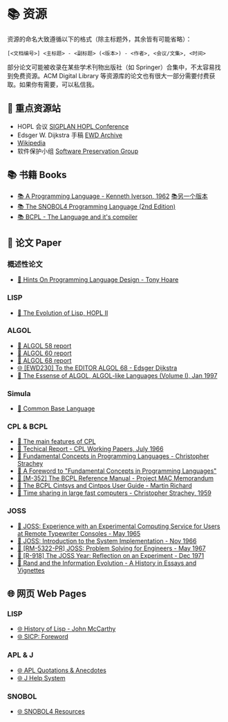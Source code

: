 ---
---

# 📚 资源

资源的命名大致遵循以下的格式（除主标题外，其余皆有可能省略）：

```
[<文档编号>] <主标题> - <副标题> (<版本>) - <作者>, <会议/文集>, <时间>
```

部分论文可能被收录在某些学术刊物出版社（如 Springer）合集中，不太容易找到免费资源。ACM Digital Library 等资源库的论文也有很大一部分需要付费获取。如果你有需要，可以私信我。

## 📌 重点资源站

- HOPL 会议 [SIGPLAN HOPL Conference](https://dl.acm.org/conference/hopl)
- Edsger W. Dijkstra 手稿 [EWD Archive](https://www.cs.utexas.edu/users/EWD/)
- [Wikipedia](https://en.wikipedia.org/)
- 软件保护小组 [Software Preservation Group](http://www.softwarepreservation.org/)

## 📚 书籍 Books

- [📚 A Programming Language - Kenneth Iverson, 1962](http://www.softwarepreservation.org/projects/apl/Books/APROGRAMMING%20LANGUAGE/view) [📚另一个版本](https://www.jsoftware.com/papers/APL.htm)
- [📚 The SNOBOL4 Programming Language (2nd Edition)](http://worrydream.com/refs/Griswold-TheSnobolProgrammingLanguage.pdf)
- [📚 BCPL - The Language and it's compiler](https://archive.org/details/richards1979bcpl)

## 📄 论文 Paper

### 概述性论文

- [📄 Hints On Programming Language Design - Tony Hoare](http://web.eecs.umich.edu/~bchandra/courses/papers/Hoare_Hints.pdf)

### LISP

- [📄 The Evolution of Lisp, HOPL II](https://www.dreamsongs.com/Files/HOPL2-Uncut.pdf)

### ALGOL

- [📄 ALGOL 58 report](http://www.softwarepreservation.org/projects/ALGOL/report/Algol58_preliminary_report_NumerischeMathematik.pdf)
- [📄 ALGOL 60 report](http://www.softwarepreservation.org/projects/ALGOL/report/Algol60_report_CACM_1960_June.pdf)
- [📄 ALGOL 68 report](http://www.softwarepreservation.org/projects/ALGOL/report/Algol68_revised_report-AB-600dpi.pdf)
- [🌐 [EWD230] To the EDITOR ALGOL 68 - Edsger Dijkstra](https://www.cs.utexas.edu/users/EWD/transcriptions/EWD02xx/EWD230.html)
- [📄 The Essense of ALGOL, ALGOL-like Languages (Volume I), Jan 1997](https://dl.acm.org/doi/10.5555/251167.251168)

### Simula

- [📄 Common Base Language](https://web.archive.org/web/20131225084408/http://www.edelweb.fr/Simula/scb-1.pdf)

### CPL & BCPL

- [📄 The main features of CPL](http://www.math.bas.bg/bantchev/place/cpl/features.pdf)
- [📄 Techical Report - CPL Working Papers, July 1966](http://www.ancientgeek.org.uk/CPL/CPL_Working_Papers.pdf)
- [📄 Fundamental Concepts in Programming Languages - Christopher Strachey](http://www.cs.cmu.edu/~crary/819-f09/Strachey67.pdf)
- [📄 A Foreword to "Fundamental Concepts in Programming Languages"](https://www.cs.tufts.edu/~nr/cs257/archive/christopher-strachey/forward.pdf)
- [📄 [M-352] The BCPL Reference Manual - Project MAC Memorandum](https://www.bell-labs.com/usr/dmr/www/bcpl.pdf)
- [📄 The BCPL Cintsys and Cintpos User Guide - Martin Richard](https://www.cl.cam.ac.uk/~mr10/bcplman.pdf)
- [📄 Time sharing in large fast computers - Christopher Strachey, 1959](https://archive.org/details/large-fast-computers)

### JOSS

- [📄 JOSS: Experience with an Experimental Computing Service for Users at Remote Typewriter Consoles - May 1965](https://www.rand.org/content/dam/rand/pubs/papers/2008/P3149.pdf)
- [📄 JOSS: Introduction to the System Implementation - Nov 1966](https://archive.org/details/bitsavers_randjossP3ToTheSystemImplementationNov66_1568010)
- [📄 [RM-5322-PR] JOSS: Problem Solving for Engineers - May 1967](http://bitsavers.informatik.uni-stuttgart.de/pdf/rand/joss/RM-5322-PR_JOSS_Problem_Solving_For_Engineers_May67.pdf)
- [📄 [R-918] The JOSS Year: Reflection on an Experiment - Dec 1971](https://www.rand.org/content/dam/rand/pubs/reports/2008/R918.pdf)
- [📄 Rand and the Information Evolution - A History in Essays and Vignettes](https://www.rand.org/content/dam/rand/pubs/corporate_pubs/2008/RAND_CP537.pdf)

## 🌐 网页 Web Pages

### LISP

- [🌐 History of Lisp - John McCarthy](http://www-formal.stanford.edu/jmc/history/lisp/lisp.html)
- [🌐 SICP: Foreword](https://web.archive.org/web/20010727170154/http://mitpress.mit.edu/sicp/full-text/book/book-Z-H-5.html)
### APL & J

- [🌐 APL Quotations & Anecdotes](https://www.jsoftware.com/papers/APLQA.htm)
- [🌐 J Help System](https://www.jsoftware.com/help/index.htm)

### SNOBOL
- [🌐 SNOBOL4 Resources](http://www.snobol4.org/)
